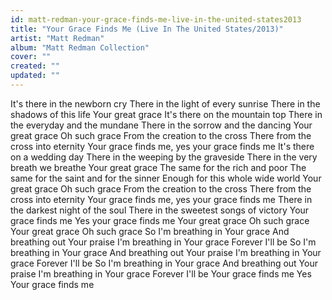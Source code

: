 ```yaml
---
id: matt-redman-your-grace-finds-me-live-in-the-united-states2013
title: "Your Grace Finds Me (Live In The United States/2013)"
artist: "Matt Redman"
album: "Matt Redman Collection"
cover: ""
created: ""
updated: ""
---
```


It's there in the newborn cry
There in the light of every sunrise
There in the shadows of this life
Your great grace
It's there on the mountain top
There in the everyday and the mundane
There in the sorrow and the dancing
Your great grace
Oh such grace
From the creation to the cross
There from the cross into eternity
Your grace finds me, yes your grace finds me
It's there on a wedding day
There in the weeping by the graveside
There in the very breath we breathe
Your great grace
The same for the rich and poor
The same for the saint and for the sinner
Enough for this whole wide world
Your great grace
Oh such grace
From the creation to the cross
There from the cross into eternity
Your grace finds me, yes your grace finds me
There in the darkest night of the soul
There in the sweetest songs of victory
Your grace finds me
Yes your grace finds me
Your great grace
Oh such grace
Your great grace
Oh such grace
So I'm breathing in Your grace
And breathing out Your praise
I'm breathing in Your grace
Forever I'll be
So I'm breathing in Your grace
And breathing out Your praise
I'm breathing in Your grace
Forever I'll be
So I'm breathing in Your grace
And breathing out Your praise
I'm breathing in Your grace
Forever I'll be
Your grace finds me
Yes Your grace finds me